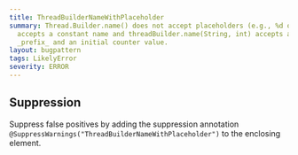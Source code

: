 ```yaml
---
title: ThreadBuilderNameWithPlaceholder
summary: Thread.Builder.name() does not accept placeholders (e.g., %d or %s). threadBuilder.name(String)
  accepts a constant name and threadBuilder.name(String, int) accepts a constant name
  _prefix_ and an initial counter value.
layout: bugpattern
tags: LikelyError
severity: ERROR
---
```


<!--
*** AUTO-GENERATED, DO NOT MODIFY ***
To make changes, edit the @BugPattern annotation or the explanation in docs/bugpattern.
-->



## Suppression
Suppress false positives by adding the suppression annotation `@SuppressWarnings("ThreadBuilderNameWithPlaceholder")` to the enclosing element.
